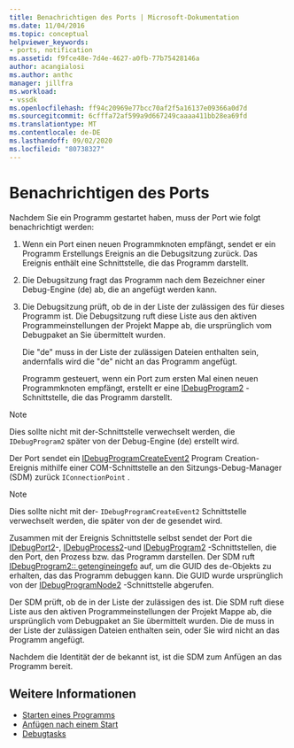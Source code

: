 ```yaml
---
title: Benachrichtigen des Ports | Microsoft-Dokumentation
ms.date: 11/04/2016
ms.topic: conceptual
helpviewer_keywords:
- ports, notification
ms.assetid: f9fce48e-7d4e-4627-a0fb-77b75428146a
author: acangialosi
ms.author: anthc
manager: jillfra
ms.workload:
- vssdk
ms.openlocfilehash: ff94c20969e77bcc70af2f5a16137e09366a0d7d
ms.sourcegitcommit: 6cfffa72af599a9d667249caaaa411bb28ea69fd
ms.translationtype: MT
ms.contentlocale: de-DE
ms.lasthandoff: 09/02/2020
ms.locfileid: "80738327"
---
```

# <a name="notify-the-port"></a>Benachrichtigen des Ports
Nachdem Sie ein Programm gestartet haben, muss der Port wie folgt benachrichtigt werden:

1. Wenn ein Port einen neuen Programmknoten empfängt, sendet er ein Programm Erstellungs Ereignis an die Debugsitzung zurück. Das Ereignis enthält eine Schnittstelle, die das Programm darstellt.

2. Die Debugsitzung fragt das Programm nach dem Bezeichner einer Debug-Engine (de) ab, die an angefügt werden kann.

3. Die Debugsitzung prüft, ob de in der Liste der zulässigen des für dieses Programm ist. Die Debugsitzung ruft diese Liste aus den aktiven Programmeinstellungen der Projekt Mappe ab, die ursprünglich vom Debugpaket an Sie übermittelt wurden.

    Die "de" muss in der Liste der zulässigen Dateien enthalten sein, andernfalls wird die "de" nicht an das Programm angefügt.

   Programm gesteuert, wenn ein Port zum ersten Mal einen neuen Programmknoten empfängt, erstellt er eine [IDebugProgram2](../../extensibility/debugger/reference/idebugprogram2.md) -Schnittstelle, die das Programm darstellt.

> [!NOTE]
> Dies sollte nicht mit der-Schnittstelle verwechselt werden, die `IDebugProgram2` später von der Debug-Engine (de) erstellt wird.

 Der Port sendet ein [IDebugProgramCreateEvent2](../../extensibility/debugger/reference/idebugprogramcreateevent2.md) Program Creation-Ereignis mithilfe einer COM-Schnittstelle an den Sitzungs-Debug-Manager (SDM) zurück `IConnectionPoint` .

> [!NOTE]
> Dies sollte nicht mit der- `IDebugProgramCreateEvent2` Schnittstelle verwechselt werden, die später von der de gesendet wird.

 Zusammen mit der Ereignis Schnittstelle selbst sendet der Port die [IDebugPort2](../../extensibility/debugger/reference/idebugport2.md)-, [IDebugProcess2](../../extensibility/debugger/reference/idebugprocess2.md)-und [IDebugProgram2](../../extensibility/debugger/reference/idebugprogram2.md) -Schnittstellen, die den Port, den Prozess bzw. das Programm darstellen. Der SDM ruft [IDebugProgram2:: getengineingefo](../../extensibility/debugger/reference/idebugprogram2-getengineinfo.md) auf, um die GUID des de-Objekts zu erhalten, das das Programm debuggen kann. Die GUID wurde ursprünglich von der [IDebugProgramNode2](../../extensibility/debugger/reference/idebugprogramnode2.md) -Schnittstelle abgerufen.

 Der SDM prüft, ob de in der Liste der zulässigen des ist. Die SDM ruft diese Liste aus den aktiven Programmeinstellungen der Projekt Mappe ab, die ursprünglich vom Debugpaket an Sie übermittelt wurden. Die de muss in der Liste der zulässigen Dateien enthalten sein, oder Sie wird nicht an das Programm angefügt.

 Nachdem die Identität der de bekannt ist, ist die SDM zum Anfügen an das Programm bereit.

## <a name="see-also"></a>Weitere Informationen
- [Starten eines Programms](../../extensibility/debugger/launching-a-program.md)
- [Anfügen nach einem Start](../../extensibility/debugger/attaching-after-a-launch.md)
- [Debugtasks](../../extensibility/debugger/debugging-tasks.md)

